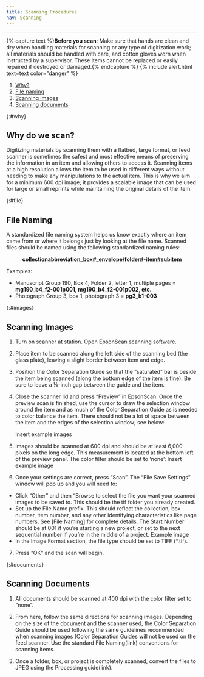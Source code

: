 ```yaml
---
title: Scanning Procedures
nav: Scanning
---
```


-------------------

{% capture text %}**Before you scan**:
Make sure that hands are clean and dry when handling materials for scanning or any type of digitization work; all materials should be handled with care, and cotton gloves worn when instructed by a supervisor. These items cannot be replaced or easily repaired if destroyed or damaged.{% endcapture %}
{% include alert.html text=text color="danger" %}

1. [Why?](#why)
2. [File naming](#file)
3. [Scanning images](#images)
4. [Scanning documents](#documents)

{:#why}
## Why do we scan?

Digitizing materials by scanning them with a flatbed, large format, or feed scanner is sometimes the safest and most effective means of preserving the information in an item and allowing others to access it. Scanning items at a high resolution allows the item to be used in different ways without needing to make any manipulations to the actual item. This is why we aim for a minimum 600 dpi image; it provides a scalable image that can be used for large or small reprints while maintaining the original details of the item.

{:#file}
## File Naming

A standardized file naming system helps us know exactly where an item came from or where it belongs just by looking at the file name. Scanned files should be named using the following standardized naming rules:

**<center>collectionabbreviation_box#_envelope/folder#-item#subitem</center>**

Examples:
- Manuscript Group 190, Box 4, Folder 2, letter 1, multiple pages = **mg190_b4_f2-001p001, mg190_b4_f2-001p002, etc.**
- Photograph Group 3, box 1, photograph 3 = **pg3_b1-003**

{:#images}
## Scanning Images

1. Turn on scanner at station. Open EpsonScan scanning software. 

2. Place item to be scanned along the left side of the scanning bed (the glass plate), leaving a slight border between item and edge. 

3. Position the Color Separation Guide so that the “saturated” bar is beside the item being scanned (along the bottom edge of the item is fine). Be sure to leave a ⅛-inch gap between the guide and the item.

4. Close the scanner lid and press “Preview” in EpsonScan. Once the preview scan is finished, use the cursor to draw the selection window around the item and as much of the Color Separation Guide as is needed to color balance the item. There should not be a lot of space between the item and the edges of the selection window; see below:

    Insert example images
5. Images should be scanned at 600 dpi and should be at least 6,000 pixels on the long edge. This measurement is located at the bottom left of the preview panel. The color filter should be set to ‘none’:
    Insert example image

6. Once your settings are correct, press “Scan”. The “File Save Settings” window will pop up and you will need to:
- Click “Other” and then “Browse to select the file you want your scanned images to be saved to. This should be the tif folder you already created.
- Set up the File Name prefix. This should reflect the collection, box number, item number, and any other identifying characteristics like page numbers. See [File Naming] for complete details. The Start Number should be at 001 if you’re starting a new project, or set to the next sequential number if you’re in the middle of a project. 
Example image
- In the Image Format section, the file type should be set to TIFF (*.tif).

7. Press “OK” and the scan will begin. 

{:#documents}
## Scanning Documents

1. All documents should be scanned at 400 dpi with the color filter set to “none”. 

2. From here, follow the same directions for scanning images. Depending on the size of the document and the scanner used, the Color Separation Guide should be used following the same guidelines recommended when scanning images (Color Separation Guides will not be used on the feed scanner. Use the standard File Naming(link) conventions for scanning items.

3. Once a folder, box, or project is completely scanned, convert the files to JPEG using the Processing guide(link). 
